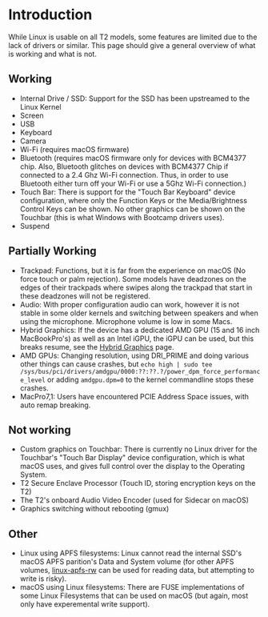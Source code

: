 # Introduction

While Linux is usable on all T2 models, some features are limited due to the lack of drivers or similar. This page should give a general overview of what is working and what is not.

## Working

- Internal Drive / SSD: Support for the SSD has been upstreamed to the Linux Kernel
- Screen
- USB
- Keyboard
- Camera
- Wi-Fi (requires macOS firmware)
- Bluetooth (requires macOS firmware only for devices with BCM4377 chip. Also, Bluetooth glitches on devices with BCM4377 Chip if connected to a 2.4 Ghz Wi-Fi connection. Thus, in order to use Bluetooth either turn off your Wi-Fi or use a 5Ghz Wi-Fi connection.)
- Touch Bar: There is support for the "Touch Bar Keyboard" device configuration, where only the Function Keys or the Media/Brightness Control Keys can be shown. No other graphics can be shown on the Touchbar (this is what Windows with Bootcamp drivers uses).
- Suspend

## Partially Working

- Trackpad: Functions, but it is far from the experience on macOS (No force touch or palm rejection). Some models have deadzones on the edges of their trackpads where swipes along the trackpad that start in these deadzones will not be registered.
- Audio: With proper configuration audio can work, however it is not stable in some older kernels and switching between speakers and when using the microphone. Microphone volume is low in some Macs.
- Hybrid Graphics: If the device has a dedicated AMD GPU (15 and 16 inch MacBookPro's) as well as an Intel iGPU, the iGPU can be used, but this breaks resume, see the [Hybrid Graphics](https://wiki.t2linux.org/guides/hybrid-graphics/) page.
- AMD GPUs: Changing resolution, using DRI_PRIME and doing various other things can cause crashes, but `echo high | sudo tee /sys/bus/pci/drivers/amdgpu/0000:??:??.?/power_dpm_force_performance_level` or adding `amdgpu.dpm=0` to the kernel commandline stops these crashes.
- MacPro7,1: Users have encountered PCIE Address Space issues, with auto remap breaking.

## Not working

- Custom graphics on Touchbar: There is currently no Linux driver for the Touchbar's "Touch Bar Display" device configuration, which is what macOS uses, and gives full control over the display to the Operating System.
- T2 Secure Enclave Processor (Touch ID, storing encryption keys on the T2)
- The T2's onboard Audio Video Encoder (used for Sidecar on macOS)
- Graphics switching without rebooting (gmux)

## Other

- Linux using APFS filesystems: Linux cannot read the internal SSD's macOS APFS parition's Data and System volume (for other APFS volumes, [linux-apfs-rw](https://github.com/linux-apfs/linux-apfs-rw) can be used for reading data, but attempting to write is risky).
- macOS using Linux filesystems: There are FUSE implementations of some Linux Filesystems that can be used on macOS (but again, most only have experemental write support).
